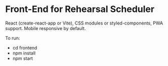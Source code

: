 # Front-End for Rehearsal Scheduler

React (create-react-app or Vite), CSS modules or styled-components, PWA support.
Mobile responsive by default.

To run:
- cd frontend
- npm install
- npm start


